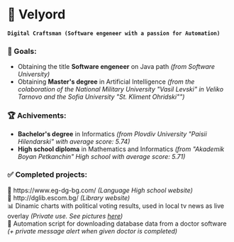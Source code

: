 # 🐐 Velyord

**`Digital Craftsman (Software engeneer with a passion for Automation)`**

### 🎯 Goals:
<ul>
  <li>
    Obtaining the title <strong>Software engeneer</strong> on Java path <i>(from Software University)</i>
  </li>
  <li>
    Obtaining <strong>Master's degree</strong> in Artificial Intelligence <i>(from the colaboration of the National Military University "Vasil Levski" in Veliko Tarnovo and the Sofia University "St. Kliment Ohridski"")</i>
  </li>
</ul>

### 🏆 Achivements:
<ul>
  <li>
    <strong>Bachelor's degree</strong> in Informatics <i>(from Plovdiv University "Paisii Hilendarski" with average score: 5.74)</i>
  </li>
  <li>
    <strong>High school diploma</strong> in Mathematics and Informatics <i>(from "Akademik Boyan Petkanchin" High school with average score: 5.71)</i>
  </li>
</ul>

### ✅ Completed projects:
<p>
    🏫 https://www.eg-dg-bg.com/ <i>(Language High school website)</i><br />
    📖 http://dglib.escom.bg/ <i>(Library website)</i><br />
    📊 Dinamic charts with political voting results, used in local tv news as live overlay <i>(Private use. See pictures <a href="https://imgur.com/a/rSxJx7K">here</a>)</i><br />
    🤖 Automation script for downloading database data from a doctor software <i>(+ private message alert when given doctor is completed)</i>
</p>
